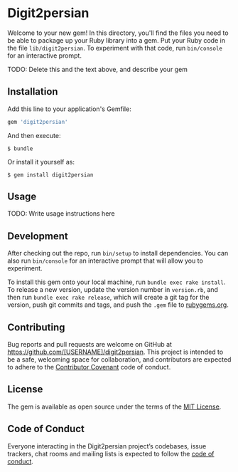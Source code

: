 # Digit2persian

Welcome to your new gem! In this directory, you'll find the files you need to be able to package up your Ruby library into a gem. Put your Ruby code in the file `lib/digit2persian`. To experiment with that code, run `bin/console` for an interactive prompt.

TODO: Delete this and the text above, and describe your gem

## Installation

Add this line to your application's Gemfile:

```ruby
gem 'digit2persian'
```

And then execute:

    $ bundle

Or install it yourself as:

    $ gem install digit2persian

## Usage

TODO: Write usage instructions here

## Development

After checking out the repo, run `bin/setup` to install dependencies. You can also run `bin/console` for an interactive prompt that will allow you to experiment.

To install this gem onto your local machine, run `bundle exec rake install`. To release a new version, update the version number in `version.rb`, and then run `bundle exec rake release`, which will create a git tag for the version, push git commits and tags, and push the `.gem` file to [rubygems.org](https://rubygems.org).

## Contributing

Bug reports and pull requests are welcome on GitHub at https://github.com/[USERNAME]/digit2persian. This project is intended to be a safe, welcoming space for collaboration, and contributors are expected to adhere to the [Contributor Covenant](http://contributor-covenant.org) code of conduct.

## License

The gem is available as open source under the terms of the [MIT License](https://opensource.org/licenses/MIT).

## Code of Conduct

Everyone interacting in the Digit2persian project’s codebases, issue trackers, chat rooms and mailing lists is expected to follow the [code of conduct](https://github.com/[USERNAME]/digit2persian/blob/master/CODE_OF_CONDUCT.md).
